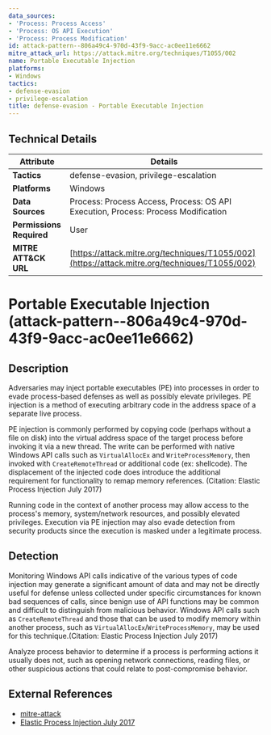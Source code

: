 ```yaml
---
data_sources:
- 'Process: Process Access'
- 'Process: OS API Execution'
- 'Process: Process Modification'
id: attack-pattern--806a49c4-970d-43f9-9acc-ac0ee11e6662
mitre_attack_url: https://attack.mitre.org/techniques/T1055/002
name: Portable Executable Injection
platforms:
- Windows
tactics:
- defense-evasion
- privilege-escalation
title: defense-evasion - Portable Executable Injection
---
```


## Technical Details

| Attribute | Details |
|-----------|----------|
| **Tactics** | defense-evasion, privilege-escalation |
| **Platforms** | Windows |
| **Data Sources** | Process: Process Access, Process: OS API Execution, Process: Process Modification |
| **Permissions Required** | User |
| **MITRE ATT&CK URL** | [https://attack.mitre.org/techniques/T1055/002](https://attack.mitre.org/techniques/T1055/002) |

# Portable Executable Injection (attack-pattern--806a49c4-970d-43f9-9acc-ac0ee11e6662)

## Description
Adversaries may inject portable executables (PE) into processes in order to evade process-based defenses as well as possibly elevate privileges. PE injection is a method of executing arbitrary code in the address space of a separate live process. 

PE injection is commonly performed by copying code (perhaps without a file on disk) into the virtual address space of the target process before invoking it via a new thread. The write can be performed with native Windows API calls such as <code>VirtualAllocEx</code> and <code>WriteProcessMemory</code>, then invoked with <code>CreateRemoteThread</code> or additional code (ex: shellcode). The displacement of the injected code does introduce the additional requirement for functionality to remap memory references. (Citation: Elastic Process Injection July 2017) 

Running code in the context of another process may allow access to the process's memory, system/network resources, and possibly elevated privileges. Execution via PE injection may also evade detection from security products since the execution is masked under a legitimate process. 

## Detection
Monitoring Windows API calls indicative of the various types of code injection may generate a significant amount of data and may not be directly useful for defense unless collected under specific circumstances for known bad sequences of calls, since benign use of API functions may be common and difficult to distinguish from malicious behavior. Windows API calls such as <code>CreateRemoteThread</code> and those that can be used to modify memory within another process, such as <code>VirtualAllocEx</code>/<code>WriteProcessMemory</code>, may be used for this technique.(Citation: Elastic Process Injection July 2017)

Analyze process behavior to determine if a process is performing actions it usually does not, such as opening network connections, reading files, or other suspicious actions that could relate to post-compromise behavior. 

## External References
- [mitre-attack](https://attack.mitre.org/techniques/T1055/002)
- [Elastic Process Injection July 2017](https://www.endgame.com/blog/technical-blog/ten-process-injection-techniques-technical-survey-common-and-trending-process)
